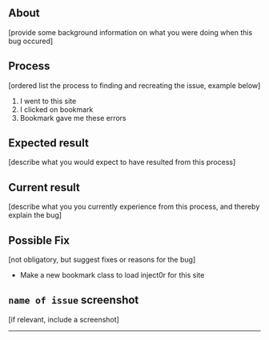 
## About

[provide some background information on what you were doing when this bug occured]

## Process

[ordered list the process to finding and recreating the issue, example below]

1. I went to this site
2. I clicked on bookmark
3. Bookmark gave me these errors

## Expected result

[describe what you would expect to have resulted from this process]

## Current result

[describe what you you currently experience from this process, and thereby explain the bug]

## Possible Fix

[not obligatory, but suggest fixes or reasons for the bug]

* Make a new bookmark class to load inject0r for this site

## `name of issue` screenshot

[if relevant, include a screenshot]

----
